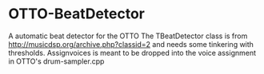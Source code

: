 # OTTO-BeatDetector
A automatic beat detector for the OTTO
The TBeatDetector class is from http://musicdsp.org/archive.php?classid=2 and needs some tinkering with thresholds. Assignvoices is meant to be dropped into the voice assignment in OTTO's drum-sampler.cpp
